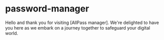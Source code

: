 # password-manager
Hello and thank you for visiting [AllPass manager]. We're delighted to have you here as we embark on a journey together to safeguard your digital world.
